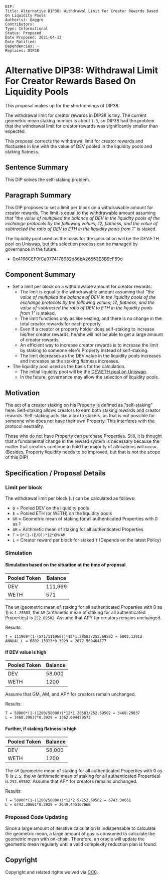 ```
DIP:
Title: Alternative DIP38: Withdrawal Limit For Creator Rewards Based On Liquidity Pools
Author(s): @aggre
Contributors:
Type: Informational
Status: Proposed
Date Proposed: 2021-04-13
Date Ratified:
Dependencies: -
Replaces: DIP38
```

# Alternative DIP38: Withdrawal Limit For Creator Rewards Based On Liquidity Pools

This proposal makes up for the shortcomings of DIP38.

The withdrawal limit for creator rewards in DIP38 is tiny. The current geometric mean staking number is about `1.3`, so DIP38 had the problem that the withdrawal limit for creator rewards was significantly smaller than expected.

This proposal corrects the withdrawal limit for creator rewards and fluctuates in line with the value of DEV pooled in the liquidity pools and staking flatness.

## Sentence Summary

This DIP solves the self-staking problem.

## Paragraph Summary

This DIP proposes to set a limit per block on a withdrawable amount for creator rewards. The limit is equal to the withdrawable amount assuming that
_"the value of multiplied the balance of DEV in the liquidity pools of the exchange protocols by the following values; 12, flatness, and the value of subtracted the ratio of DEV to ETH in the liquidity pools from 1"_ is staked.

The liquidity pool used as the basis for the calculation will be the DEV:ETH pool on Uniswap, but this selection process can be managed by governance in the future.

- [0x4168CEF0fCa0774176632d86bA26553E3B9cF59d](https://etherscan.io/address/0x4168cef0fca0774176632d86ba26553e3b9cf59d)

## Component Summary

- Set a limit per block on a withdrawable amount for creator rewards.
  - The limit is equal to the withdrawable amount assuming that _"the value of multiplied the balance of DEV in the liquidity pools of the exchange protocols by the following values; 12, flatness, and the value of subtracted the ratio of DEV to ETH in the liquidity pools from 1"_ is staked.
  - The limit functions only as like vesting, and there is no change in the total creator rewards for each property.
  - Even if a creator or property holder does self-staking to increase his/her creator rewards, he/she will not be able to get a large amount of creator rewards.
  - An efficient way to increase creator rewards is to increase the limit by staking to someone else's Property instead of self-staking.
  - The limit decreases as the DEV value in the liquidity pools increases and increases as the staking flatness increases.
- The liquidity pool used as the basis for the calculation.
  - The initial liquidity pool will be the [DEV:ETH pool on Uniswap](https://etherscan.io/address/0x4168cef0fca0774176632d86ba26553e3b9cf59d).
  - In the future, governance may allow the selection of liquidity pools.

## Motivation

The act of a creator staking on his Property is defined as "self-staking" here. Self-staking allows creators to earn both staking rewards and creator rewards. Self-staking acts like a tax to stakers, as that is not possible for someone who does not have their own Property. This interferes with the protocol neutrality.

Those who do not have Property can purchase Properties. Still, it is thought that a fundamental change in the reward system is necessary because the matter that creators continue to hold the majority of allocations will occur. (Besides, Property liquidity needs to be improved, but that is not the scope of this DIP)

## Specification / Proposal Details

### Limit per block

The withdrawal limit per block (`L`) can be calculated as follows:

- `D` = Pooled DEV on the liquidity pools
- `E` = Pooled ETH (or WETH) on the liquidity pools
- `GM` = Geometric mean of staking for all authenticated Properties with 0 as 1
- `AM` = Arithmetic mean of staking for all authenticated Properties
- `T` = `D*(1-(E/D))*12*GM/AM`
- `L` = Creator reward per block for staked `T` (Depends on the latest Policy)

### Simulation

#### Simulation based on the situation at the time of proposal

| Pooled Token | Balance |
| ------------ | ------- |
| DEV          | 111,969 |
| WETH         | 571     |

The `GM` (geometric mean of staking for all authenticated Properties with 0 as 1) is `1.28583`, the `AM` (arithmetic mean of staking for all authenticated Properties) is `252.69502`. Assume that APY for creators remains unchanged.

Results:

```
T = 111969*(1-(571/111969))*12*1.28583/252.69502 = 6802.13913
ANNUAL_L = 6802.13913*0.3929 = 2672.560464177
```

#### If DEV value is high

| Pooled Token | Balance |
| ------------ | ------- |
| DEV          | 58,000  |
| WETH         | 1200    |

Assume that GM, AM, and APY for creators remain unchanged.

Results:

```
T = 58000*(1-(1200/58000))*12*1.28583/252.69502 = 3468.29837
L = 3468.29837*0.3929 = 1362.694429573
```

#### Further, if staking flatness is high

| Pooled Token | Balance |
| ------------ | ------- |
| DEV          | 58,000  |
| WETH         | 1200    |

The `GM` (geometric mean of staking for all authenticated Properties with 0 as 1) is `2.5`, the `AM` (arithmetic mean of staking for all authenticated Properties) is `252.69502`. Assume that APY for creators remains unchanged.

Results:

```
T = 58000*(1-(1200/58000))*12*2.5/252.69502 = 6743.30661
L = 6743.30661*0.3929 = 2649.445167069
```

### Proposed Code Updating

Since a large amount of iterative calculation is indispensable to calculate the geometric mean, a large amount of gas is consumed to calculate the geometric mean with on-chain. Therefore, an oracle will update the geometric mean regularly until a valid complexity reduction plan is found.

## Copyright

Copyright and related rights waived via [CC0](https://creativecommons.org/publicdomain/zero/1.0/).

